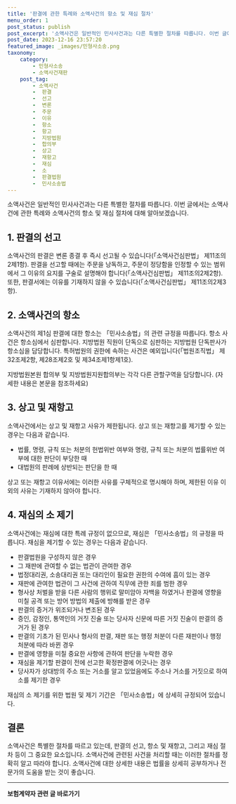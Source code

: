 ```yaml
---
title: '판결에 관한 특례와 소액사건의 항소 및 재심 절차'
menu_order: 1
post_status: publish
post_excerpt: '소액사건은 일반적인 민사사건과는 다른 특별한 절차를 따릅니다. 이번 글에서는 소액사건에 관한 특례와 소액사건의 항소 및 재심 절차에 대해 알아보겠습니다.'
post_date: 2023-12-16 23:57:20
featured_image: _images/민형사소송.png
taxonomy:
    category:
        - 민형사소송
        - 소액사건재판
    post_tag:
        - 소액사건
        -  판결
        -  선고
        -  변론
        -  주문
        -  이유
        -  항소
        -  항고
        -  지방법원
        -  합의부
        -  상고
        -  재항고
        -  재심
        -  소
        -  판결법원
        -  민사소송법
---
```



소액사건은 일반적인 민사사건과는 다른 특별한 절차를 따릅니다. 이번 글에서는 소액사건에 관한 특례와 소액사건의 항소 및 재심 절차에 대해 알아보겠습니다.

## 1. 판결의 선고

소액사건의 판결은 변론 종결 후 즉시 선고될 수 있습니다(「소액사건심판법」 제11조의2제1항). 판결을 선고할 때에는 주문을 낭독하고, 주문이 정당함을 인정할 수 있는 범위에서 그 이유의 요지를 구술로 설명해야 합니다(「소액사건심판법」 제11조의2제2항). 또한, 판결서에는 이유를 기재하지 않을 수 있습니다(「소액사건심판법」 제11조의2제3항).

## 2. 소액사건의 항소

소액사건의 제1심 판결에 대한 항소는 「민사소송법」의 관련 규정을 따릅니다. 항소 사건은 항소심에서 심판합니다. 지방법원 직원이 단독으로 심판하는 지방법원 단독판사가 항소심을 담당합니다. 특허법원의 권한에 속하는 사건은 예외입니다(「법원조직법」 제32조제2항, 제28조제2호 및 제34조제1항제1호).

지방법원본원 합의부 및 지방법원지원합의부는 각각 다른 관할구역을 담당합니다. (자세한 내용은 본문을 참조하세요)

## 3. 상고 및 재항고

소액사건에서는 상고 및 재항고 사유가 제한됩니다. 상고 또는 재항고를 제기할 수 있는 경우는 다음과 같습니다.

- 법률, 명령, 규칙 또는 처분의 헌법위반 여부와 명령, 규칙 또는 처분의 법률위반 여부에 대한 판단이 부당한 때
- 대법원의 판례에 상반되는 판단을 한 때

상고 또는 재항고 이유서에는 이러한 사유를 구체적으로 명시해야 하며, 제한된 이유 이외의 사유는 기재하지 않아야 합니다.

## 4. 재심의 소 제기

소액사건에는 재심에 대한 특례 규정이 없으므로, 재심은 「민사소송법」의 규정을 따릅니다. 재심을 제기할 수 있는 경우는 다음과 같습니다.

- 판결법원을 구성하지 않은 경우
- 그 재판에 관여할 수 없는 법관이 관여한 경우
- 법정대리권, 소송대리권 또는 대리인이 필요한 권한의 수여에 흠이 있는 경우
- 재판에 관여한 법관이 그 사건에 관하여 직무에 관한 죄를 범한 경우
- 형사상 처벌을 받을 다른 사람의 행위로 말미암아 자백을 하였거나 판결에 영향을 미칠 공격 또는 방어 방법의 제출에 방해를 받은 경우
- 판결의 증거가 위조되거나 변조된 경우
- 증인, 감정인, 통역인의 거짓 진술 또는 당사자 신문에 따른 거짓 진술이 판결의 증거가 된 경우
- 판결의 기초가 된 민사나 형사의 판결, 재판 또는 행정 처분이 다른 재판이나 행정 처분에 따라 바뀐 경우
- 판결에 영향을 미칠 중요한 사항에 관하여 판단을 누락한 경우
- 재심을 제기할 판결이 전에 선고한 확정판결에 어긋나는 경우
- 당사자가 상대방의 주소 또는 거소를 알고 있었음에도 주소나 거소를 거짓으로 하여 소를 제기한 경우

재심의 소 제기를 위한 법원 및 제기 기간은 「민사소송법」에 상세히 규정되어 있습니다.

## 결론

소액사건은 특별한 절차를 따르고 있는데, 판결의 선고, 항소 및 재항고, 그리고 재심 절차 등이 그 중요한 요소입니다. 소액사건에 관련된 사건을 처리할 때는 이러한 절차를 정확히 알고 따라야 합니다. 소액사건에 대한 상세한 내용은 법률을 상세히 공부하거나 전문가의 도움을 받는 것이 좋습니다.
<!-- wp:separator -->
<hr class="wp-block-separator has-alpha-channel-opacity"/>
<!-- /wp:separator -->

<!-- wp:group {"backgroundColor":"base","layout":{"type":"constrained"}} -->
<div class="wp-block-group has-base-background-color has-background"><!-- wp:paragraph {"align":"center","fontSize":"medium"} -->
<p class="has-text-align-center has-large-font-size"><strong>보험계약자 관련 글 바로가기</strong></p>
<!-- /wp:paragraph -->


<!-- wp:latest-posts
{"categories":[{"id":13963,"count":19,"description":"","link":"https://uknowlaw.com/category/%eb%b3%b4%ed%97%98%ea%b3%84%ec%95%bd%ec%9e%90/","name":"보험계약자","slug":"보험계약자","taxonomy":"category","parent":0,"meta":[],"_links":{"self":[{"href":"https://uknowlaw.com/wp-json/wp/v2/categories/13963"}],"collection":[{"href":"https://uknowlaw.com/wp-json/wp/v2/categories"}],"about":[{"href":"https://uknowlaw.com/wp-json/wp/v2/taxonomies/category"}],"wp:post_type":[{"href":"https://uknowlaw.com/wp-json/wp/v2/posts?categories=13963"}],"curies":[{"name":"wp","href":"https://api.w.org/{rel}","templated":true}]}}],"postsToShow":100,"excerptLength":28,"postLayout":"grid","columns":2,"featuredImageAlign":"left","featuredImageSizeSlug":"large","fontSize":"small"} /--></div>
<!-- /wp:group -->